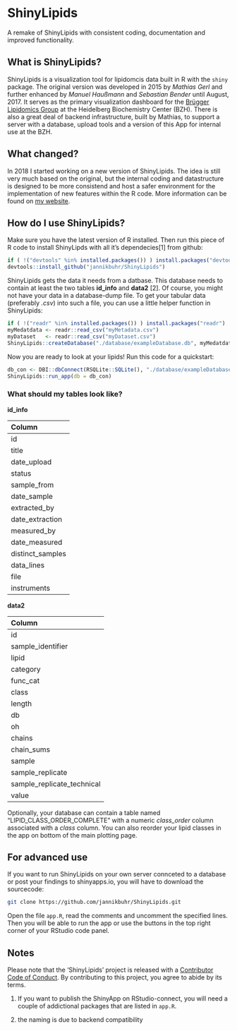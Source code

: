 
<!-- README.md is generated from README.Rmd. Please edit that file -->

# ShinyLipids

<!-- [![Travis build Status](https://travis-ci.com/jannikbuhr/ShinyLipids.svg?token=czApY9arsWuqNrp7yAYj&branch=master)](https://travis-ci.com/jannikbuhr/ShinyLipids) -->

A remake of ShinyLipids with consistent coding, documentation and
improved functionality.

## What is ShinyLipids?

ShinyLipids is a visualization tool for lipidomcis data built in R with
the `shiny` package. The original version was developed in 2015 by
*Mathias Gerl* and further enhanced by *Manuel Haußmann* and *Sebastian
Bender* until August, 2017. It serves as the primary visualization
dashboard for the [Brügger Lipidomics
Group](https://bzh.db-engine.de/default.asp?lfn=2241&fg=4289) at the
Heidelberg Biochemistry Center (BZH). There is also a great deal of
backend infrastructure, built by Mathias, to support a server with a
database, upload tools and a version of this App for internal use at the
BZH.

## What changed?

In 2018 I started working on a new version of ShinyLipids. The idea is
still very much based on the original, but the internal coding and
datastructure is designed to be more consistend and host a safer
environment for the implementation of new features within the R code.
More information can be found on [my
website](https://jmbuhr.de/project/shinylipids/).

## How do I use ShinyLipids?

Make sure you have the latest version of R installed. Then run this
piece of R code to install ShinyLipds with all it’s dependecies\[1\]
from github:

``` r
if ( !("devtools" %in% installed.packages()) ) install.packages("devtools")
devtools::install_github("jannikbuhr/ShinyLipids")
```

ShinyLipids gets the data it needs from a datbase. This database needs
to contain at least the two tables **id\_info** and **data2** \[2\]. Of
course, you might not have your data in a database-dump file. To get
your tabular data (preferably *.csv*) into such a file, you can use a
little helper function in ShinyLipids:

``` r
if ( !("readr" %in% installed.packages()) ) install.packages("readr")
myMedatdata <- readr::read_csv("myMetadata.csv")
myDataset   <- readr::read_csv("myDataset.csv")
ShinyLipids::createDatabase("./database/exampleDatabase.db", myMedatdata, myDataset)
```

Now you are ready to look at your lipids\! Run this code for a
quickstart:

``` r
db_con <- DBI::dbConnect(RSQLite::SQLite(), "./database/exampleDatabase.db")
ShinyLipids::run_app(db = db_con)
```

### What should my tables look like?

**id\_info**

| Column            |
| :---------------- |
| id                |
| title             |
| date\_upload      |
| status            |
| sample\_from      |
| date\_sample      |
| extracted\_by     |
| date\_extraction  |
| measured\_by      |
| date\_measured    |
| distinct\_samples |
| data\_lines       |
| file              |
| instruments       |

**data2**

| Column                       |
| :--------------------------- |
| id                           |
| sample\_identifier           |
| lipid                        |
| category                     |
| func\_cat                    |
| class                        |
| length                       |
| db                           |
| oh                           |
| chains                       |
| chain\_sums                  |
| sample                       |
| sample\_replicate            |
| sample\_replicate\_technical |
| value                        |

Optionally, your database can contain a table named
“LIPID\_CLASS\_ORDER\_COMPLETE” with a numeric *class\_order* column
associated with a *class* column. You can also reorder your lipid
classes in the app on bottom of the main plotting page.

## For advanced use

If you want to run ShinyLipids on your own server connceted to a
database or post your findings to shinyapps.io, you will have to
download the sourcecode:

``` bash
git clone https://github.com/jannikbuhr/ShinyLipids.git
```

Open the file `app.R`, read the comments and uncomment the specified
lines. Then you will be able to run the app or use the buttons in the
top right corner of your RStudio code panel.

## Notes

Please note that the ‘ShinyLipids’ project is released with a
[Contributor Code of Conduct](CODE_OF_CONDUCT.md). By contributing to
this project, you agree to abide by its terms.

1.  If you want to publish the ShinyApp on RStudio-connect, you will
    need a couple of addictional packages that are listed in `app.R`.

2.  the naming is due to backend compatibility
